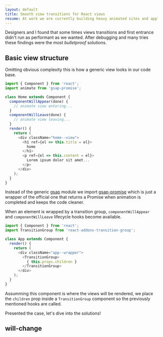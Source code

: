 ```yaml
---
layout: default
title: Smooth view transitions for React views
resume: At work we are currently building heavy animated sites and applications using React, transition group hooks and GSAP.
---
```


Designers and I found that some times views transitions and first entrance didn't run as performant as we wanted. After debugging and many tries these findings were the most _bulletproof_ solutions.

## Basic view structure

Omitting obvious complexity this is how a generic view looks in our code base.

```js
import { Component } from 'react';
import animate from 'gsap-promise';

class Home extends Component {
  componentWillAppear(done) {
    // animate view entering...
  }
  componentWillLeave(done) {
    // animate view leaving...
  }
  render() {
    return (
      <div className="home--view">
        <h1 ref={el => this.title = el}>
          home
        </h1>
        <p ref={el => this.content = el}>
          Lorem ipsum dolor sit amet...
        </p>
      </div>
    );
  }
}
```

Instead of the generic [gsap](https://www.npmjs.com/package/gsap) module we import [gsap-promise](https://www.npmjs.com/package/gsap-promise) which is just a wrapper of the official one that returns a Promise when animation is completed and keeps the code cleaner.

When an element is wrapped by a transition group, `componentWillAppear` and `componentWillLeave` lifecycle hooks become available.

```js
import { Component } from 'react';
import TransitionGroup from 'react-addons-transition-group';

class App extends Component {
  render() {
    return (
      <div className="app--wrapper">
        <TransitionGroup>
          { this.props.children }
        </TransitionGroup>
      </div>
    );
  }
}
```

Assumming this component is where the views will be rendered, we place the `children` prop inside a `TransitionGroup` component so the previously mentioned hooks are called.

Presented the case, let's dive into the solutions!


## will-change

<!-- The first thing that caught my eye was that we weren't upgrading elements -->
